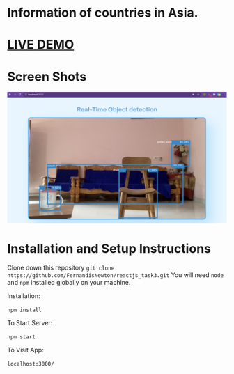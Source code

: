 # Information of countries in Asia.

# [LIVE DEMO](https://vigilant-mccarthy-c4403b.netlify.app/) 

# Screen Shots

  
![ObjectDetection](src/screenshots/ss.png)



 

# Installation and Setup Instructions

 

Clone down this repository `git clone https://github.com/FernandisNewton/reactjs_task3.git`
You will need `node` and `npm` installed globally on your machine.  

Installation:
 
`npm install`  

 
To Start Server:

`npm start`  

To Visit App:

`localhost:3000/`  
